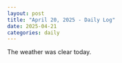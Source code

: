 ```yaml
---
layout: post
title: "April 20, 2025 - Daily Log"
date: 2025-04-21
categories: daily
---
```

The weather was clear today.
